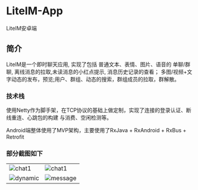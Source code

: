 # LiteIM-App
LiteIM安卓端
## 简介
LiteIM是一个即时聊天应用, 实现了包括 普通文本、表情、图片、语音的
单聊/群聊, 离线消息的拉取,未读消息的小红点提示, 消息历史记录的查看；
多图/视频+文字动态的发布，预览;用户、群组、动态的搜索，群组成员的拉取，群解散。
### 技术栈
使用Netty作为脚手架，在TCP协议的基础上做定制，实现了连接的登录认证、断线重连、心跳包的构建
与消费、空闲检测等。

Android端整体使用了MVP架构，主要使用了RxJava + RxAndroid + RxBus + Retrofit

### 部分截图如下

|  |  |
| --- | --- |
|![chat1](https://github.com/Xchuanshuo/LiteIM-App/blob/master/images/chat_1.png)| ![chat1](https://github.com/Xchuanshuo/LiteIM-App/blob/master/images/chat_2.png) |
|![dynamic](https://github.com/Xchuanshuo/LiteIM-App/blob/master/images/dynamic.png)| ![message](https://github.com/Xchuanshuo/LiteIM-App/blob/master/images/message.png) |

